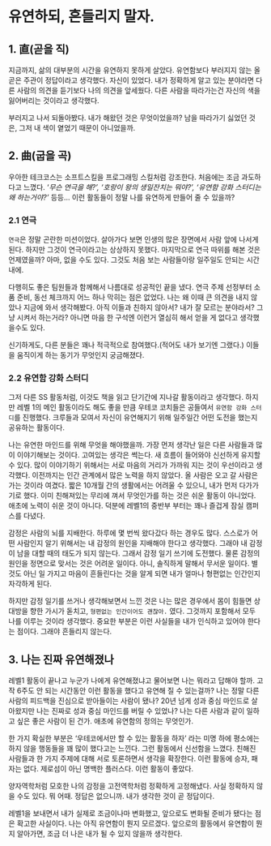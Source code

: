 # 유연하되, 흔들리지 말자.

## 1. **直(곧을 직)**

지금까지, 삶의 대부분의 시간을 유연하지 못하게 살았다. 유연함보다 부러지지 않는 올곧은 주관이 정답이라고 생각했다. 자신이 있었다. 내가 정확하게 알고 있는 분야라면 다른 사람의 의견을 듣기보다 나의 의견을 앞세웠다. 다른 사람을 따라가는건 자신의 색을 잃어버리는 것이라고 생각했다. 

부러지고 나서 되돌아봤다. 내가 해왔던 것은 무엇이었을까? 남을 따라가기 싫었던 것은, 그저 내 색이 옅었기 때문이 아니었을까.

## 2. **曲(굽을 곡)**

우아한 테크코스는 소프트스킬을 프로그래밍 스킬처럼 강조한다. 처음에는 조금 과도하다고 느꼈다. ‘*무슨 연극을 해?’,  ‘호랑이 왕의 생일잔치는 뭐야?’, ‘유연함 강화 스터디는 왜 하는거야?’* 등등… 이런 활동들이 정말 나를 유연하게 만들어 줄 수 있을까?

### 2.1 연극

`연극`은 정말 곤란한 미션이었다. 살아가다 보면 인생의 많은 장면에서 사람 앞에 나서게 된다. 하지만 그것이 연극이라고는 상상하지 못했다. 마지막으로 연극 따위를 해본 것은 언제였을까? 아마, 없을 수도 있다. 그것도 처음 보는 사람들이랑 일주일도 안되는 시간 내에.

다행히도 좋은 팀원들과 함께해서 나름대로 성공적인 끝을 냈다. 연극 주제 선정부터 소품 준비, 동선 체크까지 어느 하나 막히는 점은 없었다. 나는 왜 이때 큰 의견을 내지 않았나 지금에 와서 생각해봤다. 아직 이들과 친하지 않아서? 내가 잘 모르는 분야라서? 그냥 시켜서 하는거라? 아니면 마음 한 구석엔 이런거 열심히 해서 얻을 게 없다고 생각했을수도 있다.

신기하게도, 다른 분들은 꽤나 적극적으로 참여했다.(적어도 내가 보기엔 그랬다.) 이들을 움직이게 하는 동기가 무엇인지 궁금해졌다.

### 2.2 유연함 강화 스터디

그저 다른 SS 활동처럼, 이것도 책을 읽고 단기간에 지나갈 활동이라고 생각했다. 하지만 레벨 1의 메인 활동이라도 해도 좋을 만큼 우테코 코치들은 공들여서 `유연함 강화 스터디`를 진행했다. 크루들과 모여서 자신이 유연해지기 위해 일주일간 어떤 도전을 했는지 공유하는 활동이다.

나는 유연한 마인드를 위해 무엇을 해야했을까. 가장 먼저 생각난 일은 다른 사람들과 많이 이야기해보는 것이다. 고여있는 생각은 썩는다. 새 흐름이 들어와야 신선하게 유지할 수 있다. 많이 이야기하기 위해서는 서로 마음의 거리가 가까워 지는 것이 우선이라고 생각했다. 이전까지는 인간 관계에서 많은 노력을 하지 않았다. 올 사람은 오고 갈 사람은 가는 것이라 여겼다. 짧은 10개월 간의 생활에서는 어려울 수 있으니, 내가 먼저 다가가기로 했다. 이미 친해져있는 무리에 껴서 무엇인가를 하는 것은 쉬운 활동이 아니었다. 애초에 노력이 쉬운 것이 아니다. 덕분에 레벨1의 중반부 부터는 꽤나 즐겁게 잠실 캠퍼스를 다녔다.

감정은 사람의 뇌를 지배한다. 하루에 몇 번씩 왔다갔다 하는 경우도 많다. 스스로가 어떤 사람인지 알기 위해서는 내 감정의 원인을 지배해야 한다고 생각했다. 그래야 내 감정이 남을 대할 때의 태도가 되지 않는다. 그래서 감정 일기 쓰기에 도전했다. 물론 감정의 원인을 정면으로 맞서는 것은 어려운 일이다. 아니, 솔직하게 말해서 무서운 일이다. 별 것도 아닌 일 가지고 마음이 흔들린다는 것을 알게 되면 내가 얼마나 형편없는 인간인지 자각하게 된다.

하지만 감정 일기를 쓰거나 생각해보면서 느낀 것은 나는 많은 경우에서 몸이 힘들면 상대방을 향한 가시가 돋치고, `형편없는 인간이어도 괜찮아.` 였다. 그것까지 포함해서 모두 나를 이루는 것이라 생각했다. 중요한 부분은 이런 사실들을 내가 인식하고 있어야 한다는 점이다. 그래야 흔들리지 않는다.

## 3. 나는 진짜 유연해졌나

레벨1 활동이 끝나고 누군가 나에게 유연해졌냐고 물어보면 나는 뭐라고 답해야 할까. 고작 6주도 안 되는 시간동안 이런 활동을 했다고 유연해 질 수 있는걸까? 나는 정말 다른 사람의 피드백을 진심으로 받아들이는 사람이 됐나? 20년 넘게 성과 중심 마인드로 살아왔지만 나는 진짜로 성과 중심 마인드를 버릴 수 있었나? 나는 다른 사람과 같이 일하고 싶은 좋은 사람이 된 건가. 애초에 유연함의 정의는 무엇인가.

한 가지 확실한 부분은 ‘우테코에서만 할 수 있는 활동을 하자’ 라는 미명 하에 평소에는 하지 않을 행동들을 꽤 많이 했다고는 느낀다. 그런 활동에서 신선함을 느꼈다. 친해진 사람들과 한 가지 주제에 대해 서로 토론하면서 생각을 확장한다. 이런 활동에 승자, 패자는 없다. 제로섬이 아닌 명백한 플러스다. 이런 활동이 좋았다.

양자역학처럼 모호한 나의 감정을 고전역학처럼 정확하게 고정해냈다. 사실 정확하지 않을 수도 있다. 뭐 어때. 정답은 없으니까. 내가 생각한 것이 곧 정답이다.

레벨1을 보내면서 내가 실제로 조금이나마 변화했고, 앞으로도 변화될 준비가 됐다는 점은 확고한 사실이다. 나는 아직 유연함이 뭔지 모르겠다. 앞으로의 활동에서 유연함이 뭔지 알아가면, 조금 더 나은 내가 될 수 있지 않을까 생각한다.